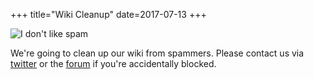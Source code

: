 +++
title="Wiki Cleanup"
date=2017-07-13
+++

![I don't like spam](https://media.giphy.com/media/VEN5MTs0yhr2/giphy.gif)

We're going to clean up our wiki from spammers. Please contact us via [twitter](https://twitter.com/voidlinux) or the [forum](https://forum.voidlinux.eu)
if you're accidentally blocked.
